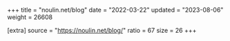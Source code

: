 +++
title = "noulin.net/blog"
date = "2022-03-22"
updated = "2023-08-06"
weight = 26608

[extra]
source = "https://noulin.net/blog/"
ratio = 67
size = 26
+++
